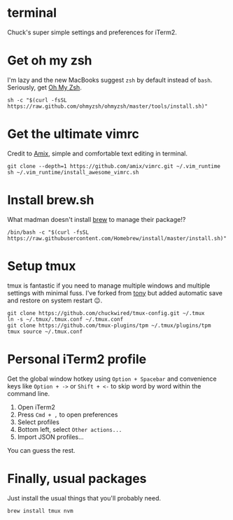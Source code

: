 # terminal
Chuck's super simple settings and preferences for iTerm2.

# Get oh my zsh
I'm lazy and the new MacBooks suggest `zsh` by default instead of `bash`. Seriously, get [Oh My Zsh](https://ohmyz.sh/).

```
sh -c "$(curl -fsSL https://raw.github.com/ohmyzsh/ohmyzsh/master/tools/install.sh)"
```

# Get the ultimate vimrc
Credit to [Amix](https://github.com/amix/vimrc), simple and comfortable text editing in terminal.
```
git clone --depth=1 https://github.com/amix/vimrc.git ~/.vim_runtime
sh ~/.vim_runtime/install_awesome_vimrc.sh
```

# Install brew.sh
What madman doesn't install [brew](https://brew.sh) to manage their package!?

```
/bin/bash -c "$(curl -fsSL https://raw.githubusercontent.com/Homebrew/install/master/install.sh)"
```

# Setup tmux
tmux is fantastic if you need to manage multiple windows and multiple settings with minimal fuss. I've forked from [tony](http://tony.github.io/tmux-config/) but added automatic save and restore on system restart 😉.

```
git clone https://github.com/chuckwired/tmux-config.git ~/.tmux
ln -s ~/.tmux/.tmux.conf ~/.tmux.conf
git clone https://github.com/tmux-plugins/tpm ~/.tmux/plugins/tpm
tmux source ~/.tmux.conf
```

# Personal iTerm2 profile
Get the global window hotkey using `Option + Spacebar` and convenience keys like `Option + ->` or `Shift + <-` to skip word by word within the command line.

1. Open iTerm2
1. Press `Cmd + ,` to open preferences
1. Select profiles
1. Bottom left, select `Other actions...`
1. Import JSON profiles...

You can guess the rest.

# Finally, usual packages
Just install the usual things that you'll probably need.

```
brew install tmux nvm
```
